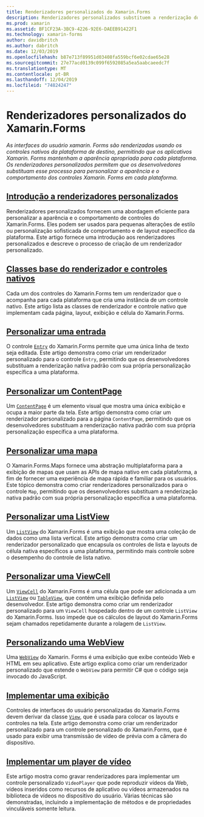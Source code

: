 ```yaml
---
title: Renderizadores personalizados do Xamarin.Forms
description: Renderizadores personalizados substituem a renderização dos controles nativos em cada plataforma, para personalizar a aparência e o comportamento de controles do Xamarin.Forms.
ms.prod: xamarin
ms.assetid: BF1CF23A-3BC9-4226-92E6-DAEEB91422F1
ms.technology: xamarin-forms
author: davidbritch
ms.author: dabritch
ms.date: 12/03/2019
ms.openlocfilehash: b87e713f89951d03408fa559bcf6e02cdae65e28
ms.sourcegitcommit: 27e77acd0139c099f6592085a5ea5aabcaeedc7f
ms.translationtype: MT
ms.contentlocale: pt-BR
ms.lasthandoff: 12/04/2019
ms.locfileid: "74824247"
---
```

# <a name="xamarinforms-custom-renderers"></a>Renderizadores personalizados do Xamarin.Forms

_As interfaces do usuário xamarin. Forms são renderizadas usando os controles nativos da plataforma de destino, permitindo que os aplicativos Xamarin. Forms mantenham a aparência apropriada para cada plataforma. Os renderizadores personalizados permitem que os desenvolvedores substituam esse processo para personalizar a aparência e o comportamento dos controles Xamarin. Forms em cada plataforma._

## <a name="introduction-to-custom-renderersintroductionmd"></a>[Introdução a renderizadores personalizados](introduction.md)

Renderizadores personalizados fornecem uma abordagem eficiente para personalizar a aparência e o comportamento de controles do Xamarin.Forms. Eles podem ser usados para pequenas alterações de estilo ou personalização sofisticada de comportamento e de layout específico da plataforma. Este artigo fornece uma introdução aos renderizadores personalizados e descreve o processo de criação de um renderizador personalizado.

## <a name="renderer-base-classes-and-native-controlsrenderersmd"></a>[Classes base do renderizador e controles nativos](renderers.md)

Cada um dos controles do Xamarin.Forms tem um renderizador que o acompanha para cada plataforma que cria uma instância de um controle nativo. Este artigo lista as classes de renderizador e controle nativo que implementam cada página, layout, exibição e célula do Xamarin.Forms.

## <a name="customizing-an-entryentrymd"></a>[Personalizar uma entrada](entry.md)

O controle [`Entry`](xref:Xamarin.Forms.Entry) do Xamarin.Forms permite que uma única linha de texto seja editada. Este artigo demonstra como criar um renderizador personalizado para o controle `Entry`, permitindo que os desenvolvedores substituam a renderização nativa padrão com sua própria personalização específica a uma plataforma.

## <a name="customizing-a-contentpagecontentpagemd"></a>[Personalizar um ContentPage](contentpage.md)

Um [`ContentPage`](xref:Xamarin.Forms.ContentPage) é um elemento visual que mostra uma única exibição e ocupa a maior parte da tela. Este artigo demonstra como criar um renderizador personalizado para a página `ContentPage`, permitindo que os desenvolvedores substituam a renderização nativa padrão com sua própria personalização específica a uma plataforma.

## <a name="customizing-a-mapmapindexmd"></a>[Personalizar uma mapa](map/index.md)

O Xamarin.Forms.Maps fornece uma abstração multiplataforma para a exibição de mapas que usam as APIs de mapa nativo em cada plataforma, a fim de fornecer uma experiência de mapa rápida e familiar para os usuários. Este tópico demonstra como criar renderizadores personalizados para o controle `Map`, permitindo que os desenvolvedores substituam a renderização nativa padrão com sua própria personalização específica a uma plataforma.

## <a name="customizing-a-listviewlistviewmd"></a>[Personalizar uma ListView](listview.md)

Um [`ListView`](xref:Xamarin.Forms.ListView) do Xamarin.Forms é uma exibição que mostra uma coleção de dados como uma lista vertical. Este artigo demonstra como criar um renderizador personalizado que encapsula os controles de lista e layouts de célula nativa específicos a uma plataforma, permitindo mais controle sobre o desempenho do controle de lista nativo.

## <a name="customizing-a-viewcellviewcellmd"></a>[Personalizar uma ViewCell](viewcell.md)

Um [`ViewCell`](xref:Xamarin.Forms.ViewCell) do Xamarin.Forms é uma célula que pode ser adicionada a um [`ListView`](xref:Xamarin.Forms.ListView) ou [`TableView`](xref:Xamarin.Forms.TableView), que contém uma exibição definida pelo desenvolvedor. Este artigo demonstra como criar um renderizador personalizado para um `ViewCell` hospedado dentro de um controle `ListView` do Xamarin.Forms. Isso impede que os cálculos de layout do Xamarin.Forms sejam chamados repetidamente durante a rolagem de `ListView`.

## <a name="customizing-a-webviewhybridwebviewmd"></a>[Personalizando uma WebView](hybridwebview.md)

Uma [`WebView`](xref:Xamarin.Forms.WebView) do Xamarin. Forms é uma exibição que exibe conteúdo Web e HTML em seu aplicativo. Este artigo explica como criar um renderizador personalizado que estende o `WebView` para permitir C# que o código seja invocado do JavaScript.

## <a name="implementing-a-viewviewmd"></a>[Implementar uma exibição](view.md)

Controles de interfaces do usuário personalizadas do Xamarin.Forms devem derivar da classe [`View`](xref:Xamarin.Forms.View), que é usada para colocar os layouts e controles na tela. Este artigo demonstra como criar um renderizador personalizado para um controle personalizado do Xamarin.Forms, que é usado para exibir uma transmissão de vídeo de prévia com a câmera do dispositivo.

## <a name="implementing-a-video-playervideo-playerindexmd"></a>[Implementar um player de vídeo](video-player/index.md)

Este artigo mostra como gravar renderizadores para implementar um controle personalizado `VideoPlayer` que pode reproduzir vídeos da Web, vídeos inseridos como recursos de aplicativo ou vídeos armazenados na biblioteca de vídeos no dispositivo do usuário. Várias técnicas são demonstradas, incluindo a implementação de métodos e de propriedades vinculáveis somente leitura.
